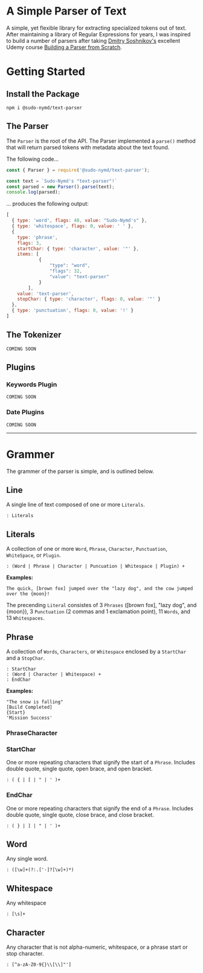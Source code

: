 # A Simple Parser of Text

A simple, yet flexible library for extracting specialized tokens out of text. After maintaining a library of Regular Expressions for years, I was inspired to build a number of parsers after taking [Dmitry Soshnikov's](http://dmitrysoshnikov.com/) excellent Udemy course [Building a Parser from Scratch](https://www.udemy.com/course/parser-from-scratch/).

# Getting Started

## Install the Package
```
npm i @sudo-nymd/text-parser
```
## The Parser

The ```Parser``` is the root of the API. The Parser implemented a ```parse()``` method that will return parsed tokens with metadata about the text found.

The following code...

``` javascript
const { Parser } = require('@sudo-nymd/text-parser');

const text = `Sudo-Nymd's "text-parser"!`
const parsed = new Parser().parse(text);
console.log(parsed);
```
... produces the following output:

``` javascript
[
  { type: 'word', flags: 48, value: "Sudo-Nymd's" },
  { type: 'whitespace', flags: 0, value: ' ' },
  {
    type: 'phrase',
    flags: 3,
    startChar: { type: 'character', value: '"' },
    items: [
            {
                "type": "word",
                "flags": 32,
                "value": "text-parser"
            }
        ],
    value: 'text-parser',
    stopChar: { type: 'character', flags: 0, value: '"' }
  },
  { type: 'punctuation', flags: 0, value: '!' }
]
```

## The Tokenizer

```COMING SOON```

## Plugins

### Keywords Plugin

```COMING SOON```

### Date Plugins

```COMING SOON```

---

# Grammer

The grammer of the parser is simple, and is outlined below. 

## Line

A single line of text composed of one or more ```Literals```.

    : Literals

## Literals

A collection of one or more ```Word```, ```Phrase```, ```Character```, ```Punctuation```, ```WhiteSpace```, or ```Plugin```.

    : (Word | Phrase | Character | Puncuation | Whitespace | Plugin) +

**Examples:**
```
The quick, [brown fox] jumped over the "lazy dog", and the cow jumped over the {moon}!
```

The precending ```Literal``` consistes of
3 ```Phrases``` ([brown fox], "lazy dog", and {moon}),
3 ```Punctuation``` (2 commas and 1 exclamation point),
11 ```Words```, and
13 ```Whitespaces```.


## Phrase

A collection of ```Words```, ```Characters```, or ```Whitespace``` enclosed by a ```StartChar``` and a ```StopChar```.

    : StartChar
    : (Word | Character | Whitespace) +
    : EndChar

**Examples:**
```
"The snow is falling"
[Build Completed]
{Start}
'Mission Success'
```

### PhraseCharacter

### StartChar
    
One or more repeating characters that signify the start of a ```Phrase```. Includes double quote, single quote, open brace, and open bracket.

    : ( { | [ | " | ' )+

### EndChar

One or more repeating characters that signify the end of a ```Phrase```. Includes double quote, single quote, close brace, and close bracket.

    : ( } | ] | " | ' )+

## Word

Any single word.

    : ([\w]+(?:.['-]?[\w]+)*)

## Whitespace

Any whitespace 

    : [\s]+

## Character

Any character that is not alpha-numeric, whitespace, or a phrase start or stop character.

    : [^a-zA-Z0-9{}\\[\\]"']

